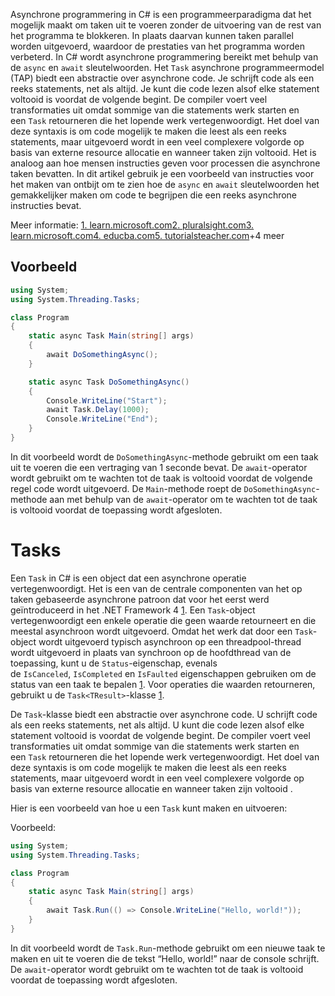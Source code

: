 Asynchrone programmering in C# is een programmeerparadigma dat het mogelijk maakt om taken uit te voeren zonder de uitvoering van de rest van het programma te blokkeren. In plaats daarvan kunnen taken parallel worden uitgevoerd, waardoor de prestaties van het programma worden verbeterd. In C# wordt asynchrone programmering bereikt met behulp van de `async` en `await` sleutelwoorden. Het `Task` asynchrone programmeermodel (TAP) biedt een abstractie over asynchrone code. Je schrijft code als een reeks statements, net als altijd. Je kunt die code lezen alsof elke statement voltooid is voordat de volgende begint. De compiler voert veel transformaties uit omdat sommige van die statements werk starten en een `Task` retourneren die het lopende werk vertegenwoordigt. Het doel van deze syntaxis is om code mogelijk te maken die leest als een reeks statements, maar uitgevoerd wordt in een veel complexere volgorde op basis van externe resource allocatie en wanneer taken zijn voltooid. Het is analoog aan hoe mensen instructies geven voor processen die asynchrone taken bevatten. In dit artikel gebruik je een voorbeeld van instructies voor het maken van ontbijt om te zien hoe de `async` en `await` sleutelwoorden het gemakkelijker maken om code te begrijpen die een reeks asynchrone instructies bevat.

Meer informatie:
[1. learn.microsoft.com](https://learn.microsoft.com/en-us/dotnet/csharp/asynchronous-programming/ "Asynchronous programming in C# - C# | Microsoft Learn")[2. pluralsight.com](https://www.pluralsight.com/courses/c-sharp-10-asynchronous-programming "Asynchronous Programming in C# 10 | Pluralsight")[3. learn.microsoft.com](https://learn.microsoft.com/en-us/dotnet/csharp/asynchronous-programming/async-scenarios "Asynchronous programming scenarios - C# | Microsoft Learn")[4. educba.com](https://www.educba.com/c-sharp-asynchronous/ "C# Asynchronous | Working of Asynchronous Method in C# | Examples - EDUCBA")[5. tutorialsteacher.com](https://www.tutorialsteacher.com/articles/asynchronous-programming-with-async-await-task-csharp "Asynchronous programming with async, await, Task in C#")+4 meer
## Voorbeeld
```csharp
using System;
using System.Threading.Tasks;

class Program
{
    static async Task Main(string[] args)
    {
        await DoSomethingAsync();
    }

    static async Task DoSomethingAsync()
    {
        Console.WriteLine("Start");
        await Task.Delay(1000);
        Console.WriteLine("End");
    }
}
```

In dit voorbeeld wordt de `DoSomethingAsync`-methode gebruikt om een taak uit te voeren die een vertraging van 1 seconde bevat. De `await`-operator wordt gebruikt om te wachten tot de taak is voltooid voordat de volgende regel code wordt uitgevoerd. De `Main`-methode roept de `DoSomethingAsync`-methode aan met behulp van de `await`-operator om te wachten tot de taak is voltooid voordat de toepassing wordt afgesloten.
# Tasks
Een `Task` in C# is een object dat een asynchrone operatie vertegenwoordigt. Het is een van de centrale componenten van het op taken gebaseerde asynchrone patroon dat voor het eerst werd geïntroduceerd in het .NET Framework 4 [1](https://learn.microsoft.com/en-us/dotnet/api/system.threading.tasks.task?view=net-8.0). Een `Task`-object vertegenwoordigt een enkele operatie die geen waarde retourneert en die meestal asynchroon wordt uitgevoerd. Omdat het werk dat door een `Task`-object wordt uitgevoerd typisch asynchroon op een threadpool-thread wordt uitgevoerd in plaats van synchroon op de hoofdthread van de toepassing, kunt u de `Status`-eigenschap, evenals de `IsCanceled`, `IsCompleted` en `IsFaulted` eigenschappen gebruiken om de status van een taak te bepalen [1](https://learn.microsoft.com/en-us/dotnet/api/system.threading.tasks.task?view=net-8.0). Voor operaties die waarden retourneren, gebruikt u de `Task<TResult>`-klasse [1](https://learn.microsoft.com/en-us/dotnet/api/system.threading.tasks.task?view=net-8.0).

De `Task`-klasse biedt een abstractie over asynchrone code. U schrijft code als een reeks statements, net als altijd. U kunt die code lezen alsof elke statement voltooid is voordat de volgende begint. De compiler voert veel transformaties uit omdat sommige van die statements werk starten en een `Task` retourneren die het lopende werk vertegenwoordigt. Het doel van deze syntaxis is om code mogelijk te maken die leest als een reeks statements, maar uitgevoerd wordt in een veel complexere volgorde op basis van externe resource allocatie en wanneer taken zijn voltooid .

Hier is een voorbeeld van hoe u een `Task` kunt maken en uitvoeren:

Voorbeeld:
```csharp
using System;
using System.Threading.Tasks;

class Program
{
    static async Task Main(string[] args)
    {
        await Task.Run(() => Console.WriteLine("Hello, world!"));
    }
}
```

In dit voorbeeld wordt de `Task.Run`-methode gebruikt om een nieuwe taak te maken en uit te voeren die de tekst “Hello, world!” naar de console schrijft. De `await`-operator wordt gebruikt om te wachten tot de taak is voltooid voordat de toepassing wordt afgesloten.